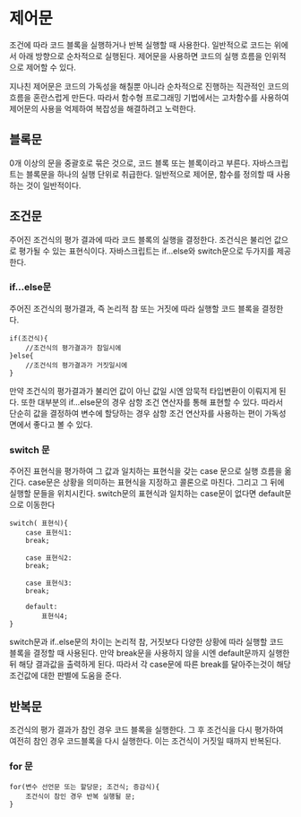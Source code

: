 # 제어문

조건에 따라 코드 블록을 실행하거나 반복 실행할 때 사용한다. 일반적으로 코드는 위에서 아래 방향으로 순차적으로 실행된다. 제어문을 사용하면 코드의 실행 흐름을 인위적으로 제어할 수 있다.

지나친 제어문은 코드의 가독성을 해칠뿐 아니라 순차적으로 진행하는 직관적인 코드의 흐름을 혼란스럽게 만든다.
따라서 함수형 프로그래밍 기법에서는 고차함수를 사용하여 제어문의 사용을 억제하여 복잡성을 해결하려고 노력한다.

## 블록문
0개 이상의 문을 중괄호로 묶은 것으로, 코드 블록 또는 블록이라고 부른다. 자바스크립트는 블록문을 하나의 실행 단위로 취급한다. 일반적으로 제어문, 함수를 정의할 때 사용하는 것이 일반적이다.
## 조건문
주어진 조건식의 평가 결과에 따라 코드 블록의 실행을 결정한다. 조건식은 불리언 값으로 평가될 수 있는 표현식이다.
자바스크립트는 if...else와 switch문으로 두가지를 제공한다.

### if...else문
주어진 조건식의 평가결과, 즉 논리적 참 또는 거짓에 따라 실행할 코드 블록을 결정한다.
```
if(조건식){
    //조건식의 평가결과가 참일시에
}else{
    //조건식의 평가결과가 거짓일시에
}
```
만약 조건식의 평가결과가 불리언 값이 아닌 값일 시엔 암묵적 타입변환이 이뤄지게 된다.
또한 대부분의 if...else문의 경우 삼항 조건 연산자를 통해 표현할 수 있다. 따라서 단순히 값을 결정하여 변수에 할당하는 경우 삼항 조건 연산자를 사용하는 편이 가독성면에서 좋다고 볼 수 있다.

### switch 문
주어진 표현식을 평가하여 그 값과 일치하는 표현식을 갖는 case 문으로 실행 흐름을 옮긴다.
case문은 상황을 의미하는 표현식을 지정하고 콜론으로 마친다. 그리고 그 뒤에 실행할 문들을 위치시킨다.
switch문의 표현식과 일치하는 case문이 없다면 default문으로 이동한다
```
switch( 표현식){
    case 표현식1:
    break;
    
    case 표현식2:
    break;
    
    case 표현식3:
    break;
    
    default:
        표현식4;
}
```
switch문과 if..else문의 차이는 논리적 참, 거짓보다 다양한 상황에 따라 실행할 코드 블록을 결정할 때 사용된다.
만약 break문을 사용하지 않을 시엔 default문까지 실행한 뒤 해당 결과값을 출력하게 된다. 따라서 각 case문에 따른 break를 달아주는것이 해당 조건값에 대한 판별에 도움을 준다.

## 반복문
조건식의 평가 결과가 참인 경우 코드 블록을 실행한다. 그 후 조건식을 다시 평가하여 여전히 참인 경우 코드블록을 다시 실행한다. 이는 조건식이 거짓일 때까지 반복된다.

### for 문
```
for(변수 선언문 또는 할당문; 조건식; 증감식){
    조건식이 참인 경우 반복 실행될 문;
}
```
